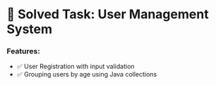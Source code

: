 # 🧩 Solved Task: User Management System

### Features:
- ✅ User Registration with input validation
- ✅ Grouping users by age using Java collections

